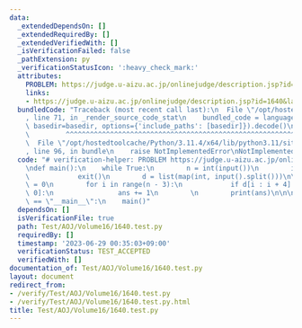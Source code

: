 ```yaml
---
data:
  _extendedDependsOn: []
  _extendedRequiredBy: []
  _extendedVerifiedWith: []
  _isVerificationFailed: false
  _pathExtension: py
  _verificationStatusIcon: ':heavy_check_mark:'
  attributes:
    PROBLEM: https://judge.u-aizu.ac.jp/onlinejudge/description.jsp?id=1640&lang=jp
    links:
    - https://judge.u-aizu.ac.jp/onlinejudge/description.jsp?id=1640&lang=jp
  bundledCode: "Traceback (most recent call last):\n  File \"/opt/hostedtoolcache/Python/3.11.4/x64/lib/python3.11/site-packages/onlinejudge_verify/documentation/build.py\"\
    , line 71, in _render_source_code_stat\n    bundled_code = language.bundle(stat.path,\
    \ basedir=basedir, options={'include_paths': [basedir]}).decode()\n          \
    \         ^^^^^^^^^^^^^^^^^^^^^^^^^^^^^^^^^^^^^^^^^^^^^^^^^^^^^^^^^^^^^^^^^^^^^^^^^^^^^^^^^\n\
    \  File \"/opt/hostedtoolcache/Python/3.11.4/x64/lib/python3.11/site-packages/onlinejudge_verify/languages/python.py\"\
    , line 96, in bundle\n    raise NotImplementedError\nNotImplementedError\n"
  code: "# verification-helper: PROBLEM https://judge.u-aizu.ac.jp/onlinejudge/description.jsp?id=1640&lang=jp\n\
    \ndef main():\n    while True:\n        n = int(input())\n        if n == 0:\n\
    \            exit()\n        d = list(map(int, input().split()))\n\n        ans\
    \ = 0\n        for i in range(n - 3):\n            if d[i : i + 4] == [2, 0, 2,\
    \ 0]:\n                ans += 1\n        \n        print(ans)\n\n\nif __name__\
    \ == \"__main__\":\n    main()"
  dependsOn: []
  isVerificationFile: true
  path: Test/AOJ/Volume16/1640.test.py
  requiredBy: []
  timestamp: '2023-06-29 00:35:03+09:00'
  verificationStatus: TEST_ACCEPTED
  verifiedWith: []
documentation_of: Test/AOJ/Volume16/1640.test.py
layout: document
redirect_from:
- /verify/Test/AOJ/Volume16/1640.test.py
- /verify/Test/AOJ/Volume16/1640.test.py.html
title: Test/AOJ/Volume16/1640.test.py
---
```

